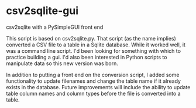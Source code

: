 # csv2sqlite-gui
csv2sqlite with a PySimpleGUI front end

This script is based on csv2sqlite.py. That script (as the name implies) converted a CSV file to a table in a Sqlite database. While it worked well, it was a command line script. I'd been looking for something with which to practice building a gui. I'd also been interested in Python scripts to manipulate data so this new version was born.

In addition to putting a front end on the conversion script, I added some functionality to update filenames and change the table name if it already exists in the database. Future improvements will include the ability to update table column names and column types before the file is converted into a table.

